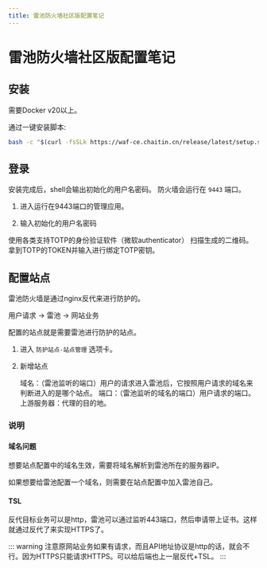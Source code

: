 ```yaml
---
title: 雷池防火墙社区版配置笔记
---
```


# 雷池防火墙社区版配置笔记

## 安装

需要Docker v20以上。

通过一键安装脚本:

```bash
bash -c "$(curl -fsSLk https://waf-ce.chaitin.cn/release/latest/setup.sh)"
```

## 登录

安装完成后，shell会输出初始化的用户名密码。
防火墙会运行在 `9443` 端口。

1. 进入运行在9443端口的管理应用。

2. 输入初始化的用户名密码

使用各类支持TOTP的身份验证软件（微软authenticator） 扫描生成的二维码。
拿到TOTP的TOKEN并输入进行绑定TOTP密钥。

## 配置站点

雷池防火墙是通过nginx反代来进行防护的。

用户请求 -> 雷池 -> 网站业务

配置的站点就是需要雷池进行防护的站点。

1. 进入 `防护站点-站点管理` 选项卡。

2. 新增站点

    域名：（雷池监听的端口）用户的请求进入雷池后，它按照用户请求的域名来判断进入的是哪个站点。
    端口：（雷池监听的域名的端口）用户请求的端口。
    上游服务器：代理的目的地。


### 说明


#### 域名问题

想要站点配置中的域名生效，需要将域名解析到雷池所在的服务器IP。

如果想要给雷池配置一个域名，则需要在站点配置中加入雷池自己。

#### TSL

反代目标业务可以是http，雷池可以通过监听443端口，然后申请带上证书。这样就通过反代了来实现HTTPS了。

::: warning
注意原网站业务如果有请求，而且API地址协议是http的话，就会不行。因为HTTPS只能请求HTTPS。可以给后端也上一层反代+TSL。
:::
